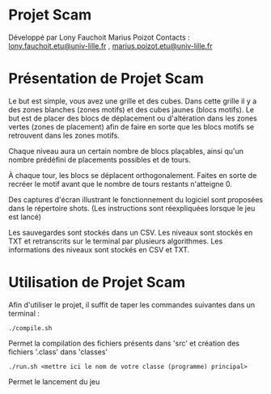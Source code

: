 Projet Scam
===========

Développé par Lony Fauchoit  Marius Poizot
Contacts : lony.fauchoit.etu@univ-lille.fr , marius.poizot.etu@univ-lille.fr

# Présentation de Projet Scam

Le but est simple, vous avez une grille et des cubes.
Dans cette grille il y a des zones blanches (zones motifs) et des cubes jaunes (blocs motifs).
Le but est de placer des blocs de déplacement ou d'altération dans les zones vertes (zones de placement)
afin de faire en sorte que les blocs motifs se retrouvent dans les zones motifs.

Chaque niveau aura un certain nombre de blocs plaçables, ainsi qu'un nombre prédéfini de placements possibles et de tours.

À chaque tour, les blocs se déplacent orthogonalement. Faites en sorte de recréer le motif avant que le nombre de tours restants n'atteigne 0.

Des captures d'écran illustrant le fonctionnement du logiciel sont proposées dans le répertoire shots.
(Les instructions sont réexpliquées lorsque le jeu est lancé)

Les sauvegardes sont stockés dans un CSV.
Les niveaux sont stockés en TXT et retranscrits sur le terminal par plusieurs algorithmes.
Les informations des niveaux sont stockés en CSV et TXT.

# Utilisation de Projet Scam

Afin d'utiliser le projet, il suffit de taper les commandes suivantes dans un terminal :

```
./compile.sh
```
Permet la compilation des fichiers présents dans 'src' et création des fichiers '.class' dans 'classes'

```
./run.sh <mettre ici le nom de votre classe (programme) principal>
```
Permet le lancement du jeu
